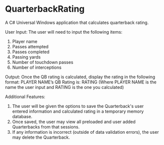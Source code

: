 # QuarterbackRating

A C# Universal Windows application that calculates quarterback rating.

User Input: 
The user will need to input the following items:
1. Player name
2. Passes attempted
3. Passes completed
4. Passing yards
5. Number of touchdown passes
6. Number of interceptions

Output: 
Once the QB rating is calculated, display the rating in the following format:
 PLAYER NAME’s QB Rating is: RATING
(Where PLAYER NAME is the name the user input and RATING is the one you calculated)

Additional Features:
1. The user will be given the options to save the Quarterback's user entered information and calculated rating in a temporary memory database.
2. Once saved, the user may view all preloaded and user added Quarterbacks from that sessions.
3. If any information is incorrect (outside of data validation errors), the user may delete the Quarterback.
